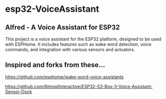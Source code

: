 # esp32-VoiceAssistant

## Alfred - A Voice Assistant for ESP32

This project is a voice assistant for the ESP32 platform, designed to be used with ESPHome. It includes features such as wake word detection, voice commands, and integration with various sensors and actuators.

## Inspired and forks from these...

<https://github.com/esphome/wake-word-voice-assistants>

<https://github.com/AlmostInteractive/ESP32-S3-Box-3-Voice-Assistant-Sensor-Dock>

